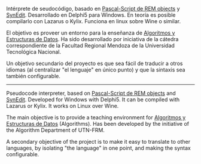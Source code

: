 Intérprete de seudocódigo, basado en [Pascal-Script de REM objects](http://www.remobjects.com/) y [SynEdit](http://synedit.sourceforge.net/).
Desarrollado en Delphi5 para Windows. En teoría es posible compilarlo con Lazarus o Kylix. Funciona en linux sobre Wine o similar.

El objetivo es proveer un entorno para la enseñanza de [Algoritmos y Estructuras de Datos](http://www.frm.utn.edu.ar/algoritmos). Ha sido desarrollado por iniciativa de la cátedra correspondiente de la Facultad Regional Mendoza de la Universidad Tecnológica Nacional.

Un objetivo secundario del proyecto es que sea fácil de traducir a otros idiomas (al centralizar "el lenguaje" en único punto) y que la sintaxis sea también configurable.


---


Pseudocode interpreter, based on [Pascal-Script de REM objects](http://www.remobjects.com/) and [SynEdit](http://synedit.sourceforge.net/).
Developed for Windows with Delphi5. It can be compiled with Lazarus or Kylix. It works on Linux over Wine.

The main objective is to provide a teaching environment for [Algoritmos y Estructuras de Datos](http://www.frm.utn.edu.ar/algoritmos) (Algorithms). Has been developed by the initiative of the Algorithm Department of UTN-FRM.

A secondary objective of the project is to make it easy to translate to other languages, by isolating "the language" in one point, and making the syntax configurable.